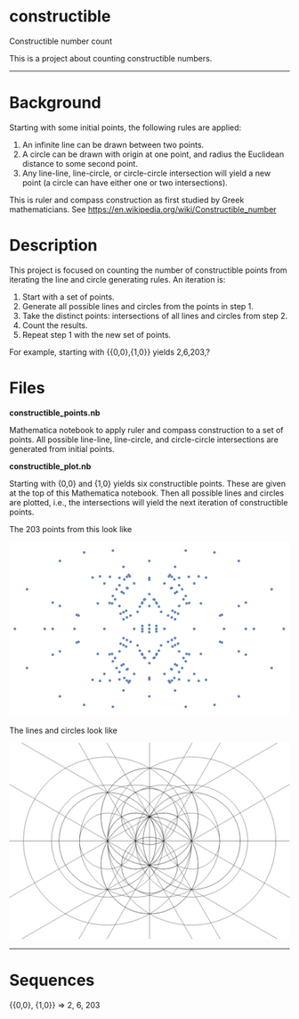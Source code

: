 # constructible
Constructible number count

This is a project about counting constructible numbers. 

-----

# Background

Starting with some initial points, the following rules are applied:

1. An infinite line can be drawn between two points.  
2. A circle can be drawn with origin at one point, and radius the Euclidean distance to some second point.  
3. Any line-line, line-circle, or circle-circle intersection will yield a new point (a circle can have either one or two intersections). 

This is ruler and compass construction as first studied by Greek mathematicians. See https://en.wikipedia.org/wiki/Constructible_number

# Description

This project is focused on counting the number of constructible points from iterating the line and circle generating rules. An iteration is:  

1. Start with a set of points. 
2. Generate all possible lines and circles from the points in step 1. 
3. Take the distinct points: intersections of all lines and circles from step 2. 
4. Count the results.  
5. Repeat step 1 with the new set of points. 

For example, starting with {{0,0},{1,0}} yields 2,6,203,?

# Files

**constructible_points.nb**

Mathematica notebook to apply ruler and compass construction to a set of points. All possible line-line, line-circle, and circle-circle intersections are generated from initial points.

**constructible_plot.nb**

Starting with {0,0} and {1,0} yields six constructible points. These are given at the top of this Mathematica notebook. Then all possible lines and circles are plotted, i.e., the intersections will yield the next iteration of constructible points.

The 203 points from this look like

![203 points symmetric across x and y axes](https://github.com/burnsba/constructible/raw/master/constructible_203.png)  

The lines and circles look like

![plot of constructible lines and circles](https://github.com/burnsba/constructible/raw/master/constructible_lines_circles.png)

-----

# Sequences

{{0,0}, {1,0}} => 2, 6, 203  

